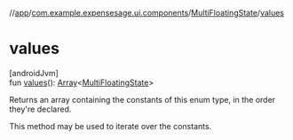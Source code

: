 //[app](../../../index.md)/[com.example.expensesage.ui.components](../index.md)/[MultiFloatingState](index.md)/[values](values.md)

# values

[androidJvm]\
fun [values](values.md)(): [Array](https://kotlinlang.org/api/latest/jvm/stdlib/kotlin/-array/index.html)&lt;[MultiFloatingState](index.md)&gt;

Returns an array containing the constants of this enum type, in the order they're declared.

This method may be used to iterate over the constants.
